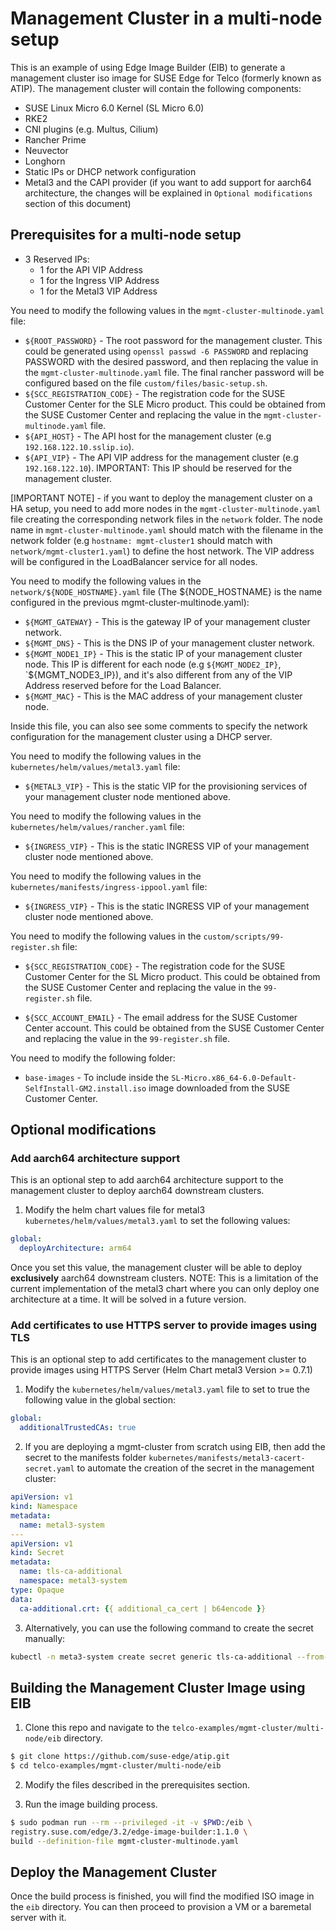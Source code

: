 
# Management Cluster in a multi-node setup

This is an example of using Edge Image Builder (EIB) to generate a management cluster iso image for SUSE Edge for Telco (formerly known as ATIP). The management cluster will contain the following components:
- SUSE Linux Micro 6.0 Kernel (SL Micro 6.0)
- RKE2
- CNI plugins (e.g. Multus, Cilium)
- Rancher Prime
- Neuvector
- Longhorn
- Static IPs or DHCP network configuration
- Metal3 and the CAPI provider (if you want to add support for aarch64 architecture, the changes will be explained in `Optional modifications` section of this document)

## Prerequisites for a multi-node setup

- 3 Reserved IPs:
   - 1 for the API VIP Address
   - 1 for the Ingress VIP Address
   - 1 for the Metal3 VIP Address

You need to modify the following values in the `mgmt-cluster-multinode.yaml` file:

- `${ROOT_PASSWORD}` - The root password for the management cluster. This could be generated using `openssl passwd -6 PASSWORD` and replacing PASSWORD with the desired password, and then replacing the value in the `mgmt-cluster-multinode.yaml` file. The final rancher password will be configured based on the file `custom/files/basic-setup.sh`.
- `${SCC_REGISTRATION_CODE}` - The registration code for the SUSE Customer Center for the SLE Micro product. This could be obtained from the SUSE Customer Center and replacing the value in the `mgmt-cluster-multinode.yaml` file.
- `${API_HOST}` - The API host for the management cluster (e.g `192.168.122.10.sslip.io`).
- `${API_VIP}` - The API VIP address for the management cluster (e.g `192.168.122.10`). IMPORTANT: This IP should be reserved for the management cluster.

[IMPORTANT NOTE] - if you want to deploy the management cluster on a HA setup, you need to add more nodes in the `mgmt-cluster-multinode.yaml` file creating the corresponding network files in the `network` folder. The node name in `mgmt-cluster-multinode.yaml` should match with the filename in the network folder (e.g `hostname: mgmt-cluster1` should match with `network/mgmt-cluster1.yaml`) to define the host network. The VIP address will be configured in the LoadBalancer service for all nodes.

You need to modify the following values in the `network/${NODE_HOSTNAME}.yaml` file (The ${NODE_HOSTNAME} is the name configured in the previous mgmt-cluster-multinode.yaml):

- `${MGMT_GATEWAY}` - This is the gateway IP of your management cluster network.
- `${MGMT_DNS}` - This is the DNS IP of your management cluster network.
- `${MGMT_NODE1_IP}` - This is the static IP of your management cluster node. This IP is different for each node (e.g `${MGMT_NODE2_IP}`, `${MGMT_NODE3_IP}), and it's also different from any of the VIP Address reserved before for the Load Balancer.
- `${MGMT_MAC}` - This is the MAC address of your management cluster node.

Inside this file, you can also see some comments to specify the network configuration for the management cluster using a DHCP server.

You need to modify the following values in the `kubernetes/helm/values/metal3.yaml` file:

- `${METAL3_VIP}` - This is the static VIP for the provisioning services of your management cluster node mentioned above.

You need to modify the following values in the `kubernetes/helm/values/rancher.yaml` file:

- `${INGRESS_VIP}` - This is the static INGRESS VIP of your management cluster node mentioned above.

You need to modify the following values in the `kubernetes/manifests/ingress-ippool.yaml` file:

- `${INGRESS_VIP}` - This is the static INGRESS VIP of your management cluster node mentioned above.

You need to modify the following values in the `custom/scripts/99-register.sh` file:

- `${SCC_REGISTRATION_CODE}` - The registration code for the SUSE Customer Center for the SL Micro product. This could be obtained from the SUSE Customer Center and replacing the value in the `99-register.sh` file.

- `${SCC_ACCOUNT_EMAIL}` - The email address for the SUSE Customer Center account. This could be obtained from the SUSE Customer Center and replacing the value in the `99-register.sh` file.

You need to modify the following folder:

- `base-images` - To include inside the `SL-Micro.x86_64-6.0-Default-SelfInstall-GM2.install.iso` image downloaded from the SUSE Customer Center.

## Optional modifications

### Add aarch64 architecture support

This is an optional step to add aarch64 architecture support to the management cluster to deploy aarch64 downstream clusters.

1. Modify the helm chart values file for metal3 `kubernetes/helm/values/metal3.yaml` to set the following values:

```yaml
global:
  deployArchitecture: arm64
```

Once you set this value, the management cluster will be able to deploy **exclusively** aarch64 downstream clusters.
NOTE: This is a limitation of the current implementation of the metal3 chart where you can only deploy one architecture at a time. It will be solved in a future version.

### Add certificates to use HTTPS server to provide images using TLS

This is an optional step to add certificates to the management cluster to provide images using HTTPS Server (Helm Chart metal3 Version >= 0.7.1)

1. Modify the `kubernetes/helm/values/metal3.yaml` file to set to true the following value in the global section:

```yaml
global:
  additionalTrustedCAs: true
```

2. If you are deploying a mgmt-cluster from scratch using EIB, then add the secret to the manifests folder `kubernetes/manifests/metal3-cacert-secret.yaml` to automate the creation of the secret in the management cluster:

```yaml
apiVersion: v1
kind: Namespace
metadata:
  name: metal3-system
---
apiVersion: v1
kind: Secret
metadata:
  name: tls-ca-additional
  namespace: metal3-system
type: Opaque
data:
  ca-additional.crt: {{ additional_ca_cert | b64encode }}
```

3. Alternatively, you can use the following command to create the secret manually:

```bash
kubectl -n meta3-system create secret generic tls-ca-additional --from-file=ca-additional.crt=./ca-additional.crt
```

## Building the Management Cluster Image using EIB

1. Clone this repo and navigate to the `telco-examples/mgmt-cluster/multi-node/eib` directory.

```bash
$ git clone https://github.com/suse-edge/atip.git
$ cd telco-examples/mgmt-cluster/multi-node/eib
```

2. Modify the files described in the prerequisites section.

3. Run the image building process.

```bash
$ sudo podman run --rm --privileged -it -v $PWD:/eib \
registry.suse.com/edge/3.2/edge-image-builder:1.1.0 \
build --definition-file mgmt-cluster-multinode.yaml
```

## Deploy the Management Cluster

Once the build process is finished, you will find the modified ISO image in the `eib` directory. You can then proceed to provision a VM or a baremetal server with it.
